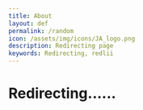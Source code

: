```yaml
---
title: About
layout: def
permalink: /random
icon: /assets/img/icons/JA_logo.png
description: Redirecting page
keywords: Redirecting, redlii
---
```

<h1>Redirecting......</h1>
<script>
    // List of links to redirect randomly
    const links = [
        "https://redlii.com",
        "https://tkid.redlii.com",
        "https://ja.redlii.com/",
        "https://youtu.be/iE3AbWq-c7w?si=9HMU5Pl3NO7uZ-r8",
        "https://youtube.com/shorts/DK-t01wnix8?si=UJmMzYOCJNFjRzkp",
    ];

    // Function to redirect to a random link
    function redirectRandomly() {
        const randomIndex = Math.floor(Math.random() * links.length);
        window.location.href = links[randomIndex];
    }

    // Redirect immediately when the page loads
    window.onload = redirectRandomly;
</script>
